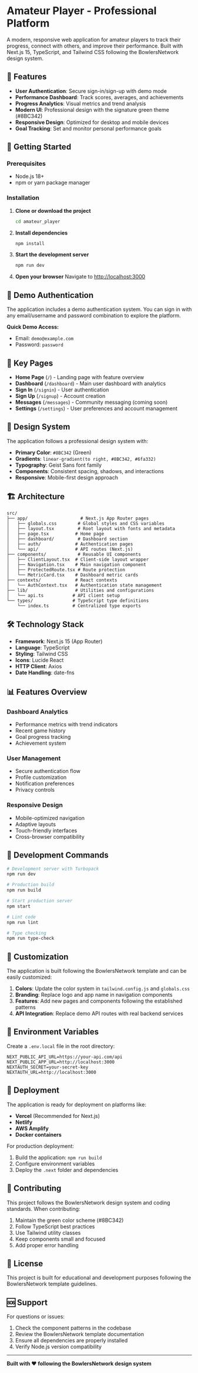 # Amateur Player - Professional Platform

A modern, responsive web application for amateur players to track their progress, connect with others, and improve their performance. Built with Next.js 15, TypeScript, and Tailwind CSS following the BowlersNetwork design system.

## 🎯 Features

- **User Authentication**: Secure sign-in/sign-up with demo mode
- **Performance Dashboard**: Track scores, averages, and achievements
- **Progress Analytics**: Visual metrics and trend analysis
- **Modern UI**: Professional design with the signature green theme (#8BC342)
- **Responsive Design**: Optimized for desktop and mobile devices
- **Goal Tracking**: Set and monitor personal performance goals

## 🚀 Getting Started

### Prerequisites

- Node.js 18+ 
- npm or yarn package manager

### Installation

1. **Clone or download the project**
   ```bash
   cd amateur_player
   ```

2. **Install dependencies**
   ```bash
   npm install
   ```

3. **Start the development server**
   ```bash
   npm run dev
   ```

4. **Open your browser**
   Navigate to [http://localhost:3000](http://localhost:3000)

## 🔐 Demo Authentication

The application includes a demo authentication system. You can sign in with any email/username and password combination to explore the platform.

**Quick Demo Access:**
- Email: `demo@example.com`
- Password: `password`

## 📱 Key Pages

- **Home Page** (`/`) - Landing page with feature overview
- **Dashboard** (`/dashboard`) - Main user dashboard with analytics
- **Sign In** (`/signin`) - User authentication
- **Sign Up** (`/signup`) - Account creation
- **Messages** (`/messages`) - Community messaging (coming soon)
- **Settings** (`/settings`) - User preferences and account management

## 🎨 Design System

The application follows a professional design system with:

- **Primary Color**: `#8BC342` (Green)
- **Gradients**: `linear-gradient(to right, #8BC342, #6fa332)`
- **Typography**: Geist Sans font family
- **Components**: Consistent spacing, shadows, and interactions
- **Responsive**: Mobile-first design approach

## 🏗️ Architecture

```
src/
├── app/                    # Next.js App Router pages
│   ├── globals.css        # Global styles and CSS variables
│   ├── layout.tsx         # Root layout with fonts and metadata
│   ├── page.tsx          # Home page
│   ├── dashboard/         # Dashboard section
│   ├── auth/             # Authentication pages
│   └── api/              # API routes (Next.js)
├── components/            # Reusable UI components
│   ├── ClientLayout.tsx  # Client-side layout wrapper
│   ├── Navigation.tsx    # Main navigation component
│   ├── ProtectedRoute.tsx # Route protection
│   └── MetricCard.tsx    # Dashboard metric cards
├── contexts/             # React contexts
│   └── AuthContext.tsx   # Authentication state management
├── lib/                  # Utilities and configurations
│   └── api.ts           # API client setup
└── types/               # TypeScript type definitions
    └── index.ts         # Centralized type exports
```

## 🛠️ Technology Stack

- **Framework**: Next.js 15 (App Router)
- **Language**: TypeScript
- **Styling**: Tailwind CSS
- **Icons**: Lucide React
- **HTTP Client**: Axios
- **Date Handling**: date-fns

## 📊 Features Overview

### Dashboard Analytics
- Performance metrics with trend indicators
- Recent game history
- Goal progress tracking
- Achievement system

### User Management
- Secure authentication flow
- Profile customization
- Notification preferences
- Privacy controls

### Responsive Design
- Mobile-optimized navigation
- Adaptive layouts
- Touch-friendly interfaces
- Cross-browser compatibility

## 🔧 Development Commands

```bash
# Development server with Turbopack
npm run dev

# Production build
npm run build

# Start production server
npm start

# Lint code
npm run lint

# Type checking
npm run type-check
```

## 🎯 Customization

The application is built following the BowlersNetwork template and can be easily customized:

1. **Colors**: Update the color system in `tailwind.config.js` and `globals.css`
2. **Branding**: Replace logo and app name in navigation components
3. **Features**: Add new pages and components following the established patterns
4. **API Integration**: Replace demo API routes with real backend services

## 📝 Environment Variables

Create a `.env.local` file in the root directory:

```env
NEXT_PUBLIC_API_URL=https://your-api.com/api
NEXT_PUBLIC_APP_URL=http://localhost:3000
NEXTAUTH_SECRET=your-secret-key
NEXTAUTH_URL=http://localhost:3000
```

## 🚀 Deployment

The application is ready for deployment on platforms like:

- **Vercel** (Recommended for Next.js)
- **Netlify**
- **AWS Amplify**
- **Docker containers**

For production deployment:

1. Build the application: `npm run build`
2. Configure environment variables
3. Deploy the `.next` folder and dependencies

## 🤝 Contributing

This project follows the BowlersNetwork design system and coding standards. When contributing:

1. Maintain the green color scheme (#8BC342)
2. Follow TypeScript best practices
3. Use Tailwind utility classes
4. Keep components small and focused
5. Add proper error handling

## 📄 License

This project is built for educational and development purposes following the BowlersNetwork template guidelines.

## 🆘 Support

For questions or issues:

1. Check the component patterns in the codebase
2. Review the BowlersNetwork template documentation
3. Ensure all dependencies are properly installed
4. Verify Node.js version compatibility

---

**Built with ❤️ following the BowlersNetwork design system**
